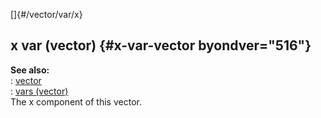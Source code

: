 []{#/vector/var/x}    
## x var (vector) {#x-var-vector byondver="516"}    
**See also:**    
:   [vector](ref/vector)    
:   [vars (vector)](ref/vector/var)    
The x component of this vector.  